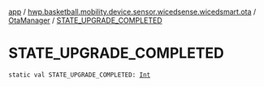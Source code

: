 [app](../../index.md) / [hwp.basketball.mobility.device.sensor.wicedsense.wicedsmart.ota](../index.md) / [OtaManager](index.md) / [STATE_UPGRADE_COMPLETED](.)

# STATE_UPGRADE_COMPLETED

`static val STATE_UPGRADE_COMPLETED: `[`Int`](https://kotlinlang.org/api/latest/jvm/stdlib/kotlin/-int/index.html)